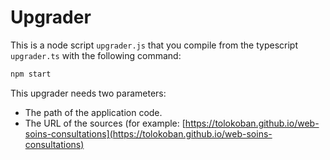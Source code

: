 # Upgrader

This is a node script `upgrader.js` that you compile from the typescript `upgrader.ts` with the following command:

```bash
npm start
```

This upgrader needs two parameters:

* The path of the application code.
* The URL of the sources (for example: [https://tolokoban.github.io/web-soins-consultations](https://tolokoban.github.io/web-soins-consultations)